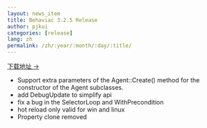 ```yaml
---
layout: news_item
title: Behaviac 3.2.5 Release
author: pjkui
categories: [release]
lang: zh
permalink: /zh/:year/:month/:day/:title/
---
```



<a href="https://github.com/TencentOpen/behaviac/releases/download/3.2.5/BehaviacSetup_3.2.5.exe">下载地址 &rarr;</a>

- Support extra parameters of the Agent::Create() method for the constructor of the Agent subclasses.
- add DebugUpdate to simplify api
- fix a bug in the SelectorLoop and WithPrecondition
- hot reload only valid for win and linux
- Property clone removed

